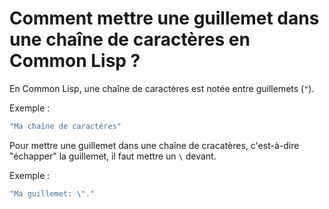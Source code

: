 # Comment mettre une guillemet dans une chaîne de caractères en Common Lisp ?

En Common Lisp, une chaîne de caractères est notée entre guillemets (`"`).

Exemple :
```lisp
"Ma chaîne de caractères"
```

Pour mettre une guillemet dans une chaîne de cracatères, c'est-à-dire "échapper" la guillemet, il faut mettre un `\` devant.

Exemple :
```lisp
"Ma guillemet: \"."
```
